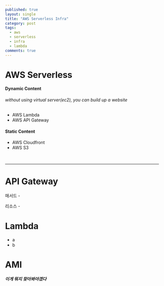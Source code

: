 ```yaml
---
published: true
layout: single
title: "AWS Serverless Infra"
category: post
tags:
  - aws
  - serverless
  - infra
  - lambda
comments: true
---
```


AWS Serverless
=============



#### Dynamic Content

###### without using virtual server(ec2), you can build up a website

- AWS Lambda
- AWS API Gateway

#### Static Content

- AWS Cloudfront
- AWS S3 

​	



------------

# API Gateway

매서드 - 

리소스 - 



# Lambda

- a
- b



# AMI

##### 이게 뭐지 찾아봐야겠다



